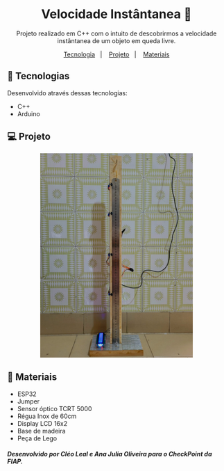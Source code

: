 <h1 align="center">Velocidade Instântanea 📏</h1>
<p align="center">
Projeto realizado em C++ com o intuito de descobrirmos a velocidade instântanea de um objeto em queda livre.</p>

<p align="center">
  <a href="#-tecnologias">Tecnologia</a>&nbsp;&nbsp;&nbsp;|&nbsp;&nbsp;&nbsp;
  <a href="#-projeto">Projeto</a>&nbsp;&nbsp;&nbsp;|&nbsp;&nbsp;&nbsp;
  <a href="#-materiais">Materiais</a>
</p>

## 🚀 Tecnologias
Desenvolvido através dessas tecnologias:
- C++
- Arduino

## 💻 Projeto
<p align="center">
  <img alt="Projeto" src="./preview.jpeg" width="70%">
</p>

## 📐 Materiais
- ESP32
- Jumper
- Sensor óptico TCRT 5000
- Régua Inox de 60cm
- Display LCD 16x2
- Base de madeira
- Peça de Lego

<h5>Desenvolvido por <b>Cléo Leal</b> e <b>Ana Julia Oliveira</b> para o CheckPoint da FIAP.</h5>
